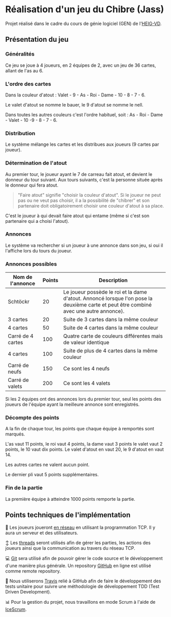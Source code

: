 # Réalisation d'un jeu du Chibre (Jass)

Projet réalisé dans le cadre du cours de génie logiciel (GEN) de l'[HEIG-VD](https://heig-vd.ch/).

## Présentation du jeu

### Généralités

Ce jeu se joue à 4 joueurs, en 2 équipes de 2, avec un jeu de 36 cartes, allant de l'as au 6.

### L'ordre des cartes

Dans la couleur d'atout : Valet - 9 - As - Roi - Dame - 10 - 8 - 7 - 6.

Le valet d'atout se nomme le bauer, le 9 d'atout se nomme le nell.

Dans toutes les autres couleurs c'est l'ordre habituel, soit :
As - Roi - Dame - Valet - 10 -9 - 8 - 7 - 6.

### Distribution

Le système mélange les cartes et les distribues aux joueurs (9 cartes par joueur).

### Détermination de l'atout

Au premier tour, le joueur ayant le 7 de carreau fait atout, et devient le donneur du tour suivant. Aux tours suivants, c'est la personne située après le donneur qui fera atout.

> "Faire atout" signifie "choisir la couleur d'atout". Si le joueur ne peut pas ou ne veut pas choisir, il a la possibilité de "chibrer" et son partenaire doit obligatoirement choisir une couleur d'atout à sa place.

C'est le joueur à qui devait faire atout qui entame (même si c'est son partenaire qui a choisi l'atout).

### Annonces

Le système va rechercher si un joueur à une annonce dans son jeu, si oui il l'affiche lors du tours du joueur.

### Annonces possibles

| Nom de l'annonce  | Points | Description                                                  |
| ----------------- | ------ | ------------------------------------------------------------ |
| Schtöckr          | 20     | Le joueur possède le roi et la dame d'atout. Annoncé lorsque l'on pose la deuxième carte et peut être combiné avec une autre annonce). |
| 3 cartes          | 20     | Suite de 3 cartes dans la même couleur                       |
| 4 cartes          | 50     | Suite de 4 cartes dans la même couleur                       |
| Carré de 4 cartes | 100    | Quatre carte de couleurs différentes mais de valeur identique |
| 4 cartes          | 100    | Suite de plus de 4 cartes dans la même couleur               |
| Carré de neufs    | 150    | Ce sont les 4 neufs                                          |
| Carré de valets   | 200    | Ce sont les 4 valets                                         |

Si les 2 équipes ont des annonces lors du premier tour, seul les points des joueurs de l'équipe ayant la meilleure annonce sont enregistrés.

### Décompte des points

A la fin de chaque tour, les points que chaque équipe à remportés sont marqués.

L'as vaut 11 points, le roi vaut 4 points, la dame vaut 3 points le valet vaut 2 points, le 10 vaut dix points. Le valet d'atout en vaut 20, le 9 d'atout en vaut 14.

Les autres cartes ne valent aucun point.

Le dernier pli vaut 5 points supplémentaires.

### Fin de la partie

La première équipe à atteindre 1000 points remporte la partie.

## Points techniques de l'implémentation

:electric_plug: Les joueurs joueront <u>en réseau</u> en utilisant la programmation TCP. Il y aura un serveur et des utilisateurs.

:arrow_up_down: Les <u>threads</u> seront utilisés afin de gérer les parties, les actions des joueurs ainsi que la communication au travers du réseau TCP.

:computer: <u>Git</u> sera utilisé afin de pouvoir gérer le code source et le développement d'une manière plus générale. Un repository [GitHub](https://github.com/) en ligne est utilisé comme remote repository.

:100: Nous utiliserons [Travis](https://travis-ci.com/) relié à GitHub afin de faire le développement des tests unitaire pour suivre une méthodologie de développement TDD (Test Driven Development).

:bar_chart: Pour la gestion du projet, nous travaillons en mode Scrum à l'aide de [IceScrum](https://www.icescrum.com/fr/).
